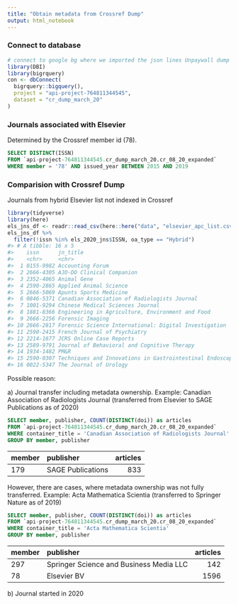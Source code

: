 ```yaml
---
title: "Obtain metadata from Crossref Dump"
output: html_notebook
---
```




### Connect to database


```r
# connect to google bg where we imported the json lines Unpaywall dump
library(DBI)
library(bigrquery)
con <- dbConnect(
  bigrquery::bigquery(),
  project = "api-project-764811344545",
  dataset = "cr_dump_march_20"
)
```

### Journals associated with Elsevier

Determined by the Crossref member id (78).


```sql
SELECT DISTINCT(ISSN)
FROM `api-project-764811344545.cr_dump_march_20.cr_08_20_expanded` 
WHERE member = '78' AND issued_year BETWEEN 2015 AND 2019
```

### Comparision with Crossref Dump

Journals from hybrid Elsevier list not indexed in Crossref


```r
library(tidyverse)
library(here)
els_jns_df <- readr::read_csv(here::here("data", "elsevier_apc_list.csv"))
els_jns_df %>% 
  filter(!issn %in% els_2020_jns$ISSN, oa_type == "Hybrid")
#> # A tibble: 16 x 5
#>    issn      jn_title                                                 oa_type apc_currency   apc
#>    <chr>     <chr>                                                    <chr>   <chr>        <dbl>
#>  1 0155-9982 Accounting Forum                                         Hybrid  USD           1100
#>  2 2666-4305 AJO-DO Clinical Companion                                Hybrid  USD           3000
#>  3 2352-4065 Animal Gene                                              Hybrid  USD           1590
#>  4 2590-2865 Applied Animal Science                                   Hybrid  USD           2500
#>  5 2666-5069 Apunts Sports Medicine                                   Hybrid  USD           3000
#>  6 0846-5371 Canadian Association of Radiologists Journal             Hybrid  USD           1700
#>  7 1001-9294 Chinese Medical Sciences Journal                         Hybrid  USD           3000
#>  8 1881-8366 Engineering in Agriculture, Environment and Food         Hybrid  USD           3000
#>  9 2666-2256 Forensic Imaging                                         Hybrid  USD           2500
#> 10 2666-2817 Forensic Science International: Digital Investigation    Hybrid  USD           2750
#> 11 2590-2415 French Journal of Psychiatry                             Hybrid  EUR           1740
#> 12 2214-1677 JCRS Online Case Reports                                 Hybrid  USD           3000
#> 13 2589-9791 Journal of Behavioral and Cognitive Therapy              Hybrid  USD           3000
#> 14 1934-1482 PM&R                                                     Hybrid  USD           3000
#> 15 2590-0307 Techniques and Innovations in Gastrointestinal Endoscopy Hybrid  USD           2500
#> 16 0022-5347 The Journal of Urology                                   Hybrid  USD           3000
```

Possible reason:

a) Journal transfer including metadata ownership. Example: Canadian Association of Radiologists Journal (transferred from Elsevier to SAGE Publications as of 2020)


```sql
SELECT member, publisher, COUNT(DISTINCT(doi)) as articles
FROM `api-project-764811344545.cr_dump_march_20.cr_08_20_expanded` 
WHERE container_title = 'Canadian Association of Radiologists Journal'
GROUP BY member, publisher
```




|member |publisher         | articles|
|:------|:-----------------|--------:|
|179    |SAGE Publications |      833|

However, there are cases, where metadata ownership was not fully transferred. Example: Acta Mathematica Scientia (transferred to Springer Nature as of 2019)


```sql
SELECT member, publisher, COUNT(DISTINCT(doi)) as articles
FROM `api-project-764811344545.cr_dump_march_20.cr_08_20_expanded` 
WHERE container_title = 'Acta Mathematica Scientia'
GROUP BY member, publisher
```




|member |publisher                               | articles|
|:------|:---------------------------------------|--------:|
|297    |Springer Science and Business Media LLC |      142|
|78     |Elsevier BV                             |     1596|

b) Journal started in 2020
